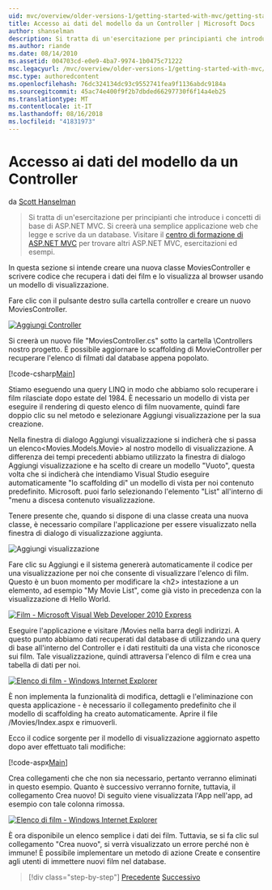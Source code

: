 ```yaml
---
uid: mvc/overview/older-versions-1/getting-started-with-mvc/getting-started-with-mvc-part5
title: Accesso ai dati del modello da un Controller | Microsoft Docs
author: shanselman
description: Si tratta di un'esercitazione per principianti che introduce i concetti di base di ASP.NET MVC. Creare un'applicazione web semplice che legge e scrive da un database.
ms.author: riande
ms.date: 08/14/2010
ms.assetid: 004703cd-e0e9-4ba7-9974-1b0475c71222
msc.legacyurl: /mvc/overview/older-versions-1/getting-started-with-mvc/getting-started-with-mvc-part5
msc.type: authoredcontent
ms.openlocfilehash: 76dc324134dc93c9552741fea9f1136abdc9184a
ms.sourcegitcommit: 45ac74e400f9f2b7dbded66297730f6f14a4eb25
ms.translationtype: MT
ms.contentlocale: it-IT
ms.lasthandoff: 08/16/2018
ms.locfileid: "41831973"
---
```

<a name="accessing-your-models-data-from-a-controller"></a>Accesso ai dati del modello da un Controller
====================
da [Scott Hanselman](https://github.com/shanselman)

> Si tratta di un'esercitazione per principianti che introduce i concetti di base di ASP.NET MVC. Si creerà una semplice applicazione web che legge e scrive da un database. Visitare il [centro di formazione di ASP.NET MVC](../../../index.md) per trovare altri ASP.NET MVC, esercitazioni ed esempi.


In questa sezione si intende creare una nuova classe MoviesController e scrivere codice che recupera i dati dei film e lo visualizza al browser usando un modello di visualizzazione.

Fare clic con il pulsante destro sulla cartella controller e creare un nuovo MoviesController.

[![Aggiungi Controller](getting-started-with-mvc-part5/_static/image2.png)](getting-started-with-mvc-part5/_static/image1.png)

Si creerà un nuovo file "MoviesController.cs" sotto la cartella \Controllers nostro progetto. È possibile aggiornare lo scaffolding di MovieController per recuperare l'elenco di filmati dal database appena popolato.

[!code-csharp[Main](getting-started-with-mvc-part5/samples/sample1.cs)]

Stiamo eseguendo una query LINQ in modo che abbiamo solo recuperare i film rilasciate dopo estate del 1984. È necessario un modello di vista per eseguire il rendering di questo elenco di film nuovamente, quindi fare doppio clic su nel metodo e selezionare Aggiungi visualizzazione per la sua creazione.

Nella finestra di dialogo Aggiungi visualizzazione si indicherà che si passa un elenco&lt;Movies.Models.Movie&gt; al nostro modello di visualizzazione. A differenza dei tempi precedenti abbiamo utilizzato la finestra di dialogo Aggiungi visualizzazione e ha scelto di creare un modello "Vuoto", questa volta che si indicherà che intendiamo Visual Studio eseguire automaticamente "lo scaffolding di" un modello di vista per noi contenuto predefinito. Microsoft. puoi farlo selezionando l'elemento "List" all'interno di "menu a discesa contenuto visualizzazione.

Tenere presente che, quando si dispone di una classe creata una nuova classe, è necessario compilare l'applicazione per essere visualizzato nella finestra di dialogo di visualizzazione aggiunta.

![Aggiungi visualizzazione](getting-started-with-mvc-part5/_static/image3.png)

Fare clic su Aggiungi e il sistema genererà automaticamente il codice per una visualizzazione per noi che consente di visualizzare l'elenco di film. Questo è un buon momento per modificare la &lt;h2&gt; intestazione a un elemento, ad esempio "My Movie List", come già visto in precedenza con la visualizzazione di Hello World.

[![Film - Microsoft Visual Web Developer 2010 Express](getting-started-with-mvc-part5/_static/image5.png)](getting-started-with-mvc-part5/_static/image4.png)

Eseguire l'applicazione e visitare /Movies nella barra degli indirizzi. A questo punto abbiamo dati recuperati dal database di utilizzando una query di base all'interno del Controller e i dati restituiti da una vista che riconosce sui film. Tale visualizzazione, quindi attraversa l'elenco di film e crea una tabella di dati per noi.

[![Elenco di film - Windows Internet Explorer](getting-started-with-mvc-part5/_static/image7.png)](getting-started-with-mvc-part5/_static/image6.png)

È non implementa la funzionalità di modifica, dettagli e l'eliminazione con questa applicazione - è necessario il collegamento predefinito che il modello di scaffolding ha creato automaticamente. Aprire il file /Movies/Index.aspx e rimuoverli.

Ecco il codice sorgente per il modello di visualizzazione aggiornato aspetto dopo aver effettuato tali modifiche:

[!code-aspx[Main](getting-started-with-mvc-part5/samples/sample2.aspx)]

Crea collegamenti che che non sia necessario, pertanto verranno eliminati in questo esempio. Quanto è successivo verranno fornite, tuttavia, il collegamento Crea nuovo! Di seguito viene visualizzata l'App nell'app, ad esempio con tale colonna rimossa.

[![Elenco di film - Windows Internet Explorer](getting-started-with-mvc-part5/_static/image9.png)](getting-started-with-mvc-part5/_static/image8.png)

È ora disponibile un elenco semplice i dati dei film. Tuttavia, se si fa clic sul collegamento "Crea nuovo", si verrà visualizzato un errore perché non è immune! È possibile implementare un metodo di azione Create e consentire agli utenti di immettere nuovi film nel database.

> [!div class="step-by-step"]
> [Precedente](getting-started-with-mvc-part4.md)
> [Successivo](getting-started-with-mvc-part6.md)
